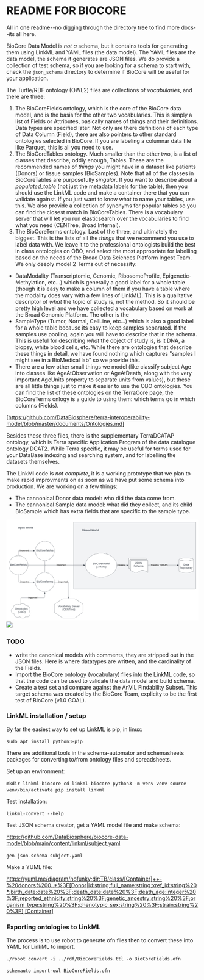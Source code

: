 # README FOR BIOCORE

All in one readme--no digging through the directory tree to find more docs--its all here.

BioCore Data Model is *not a* schema, but it contains tools for generating them using LinkML and YAML files (the data model). The YAML files are the data model, the schema it generates are JSON files. We do provide a collection of test schema, so if you are looking for a schema to start with, check the `json_schema` directory to determine if BioCore will be useful for your application.

The Turtle/RDF ontology (OWL2) files are collections of *vocabularies*, and there are three:

   1. The BioCoreFields ontology, which is the core of the BioCore data model, and is the basis for the other two vocabularies. This is simply a list of Fields or Attributes, basically names of things and their definitions. Data types are specified later. Not only are there definitions of each type of Data Column (Field), there are also pointers to other standard ontologies selected in BioCore. If you are labeling a columnar data file like Parquet, this is all you need to use.
   2. The BioCoreTables ontology. Much smaller than the other two, is a list of classes that describe, oddly enough, Tables. These are the recommended names of *things* you might have in a dataset like patients (Donors) or tissue samples (BioSamples). Note that all of the classes in BioCoreTables are purposefully *singular*. If you want to describe about a _populated_table_ (not just the metadata labels for the table), then you should use the LinkML code and make a container there that you can validate against. If you just want to know what to name your tables, use this. We also provide a collection of synonyms for popular tables so you can find the closest match in BioCoreTables. There is a vocabulary server that will let you run elasticsearch over the vocabularies to find what you need (CENTree, Broad Internal).
   3. The BioCoreTerms ontology. Last of the three, and ultimately the biggest. This is the lists of all the *things* that we recommend you use to label data with. We leave it to the professional ontologists build the best in class ontologies on OBO, and select the most appropriate for labelling based on the needs of the Broad Data Sciences Platform Ingest Team. We only deeply model 2 Terms out of necessity: 

   * DataModality (Transcriptomic, Genomic, RibosomeProfile, Epigenetic-Methylation, etc...) which is generally a good label for a whole table (though it is easy to make a column of them if you have a table where the modality does vary with a few lines of LinkML). This is a qualitative descriptor of *what* the topic of study is, not the method. So it should be pretty high level and we have collected a vocabulary based on work at the Broad Genomic Platform. The other is the 
   * SampleType (Tumor, Normal, CellLine, etc...) which is also a good label for a whole table because its easy to keep samples separated. If the samples use pooling, again you will have to describe that in the schema. This is useful for describing *what* the object of study is, is it DNA, a biopsy, white blood cells, etc. While there are ontologies that describe these things in detail, we have found nothing which captures "samples I might see in a BioMedical lab" so we provide this.
   * There are a few other small things we model (like classify subject Age into classes like AgeAtObservation or AgeAtDeath, along with the very important AgeUnits property to separate units from values), but these are all little things just to make it easier to use the OBO ontologies. 
You can find the list of these ontologies on the  TerraCore page, the BioCoreTerms onlogy is a guide to using them: which terms go in which columns (Fields).

[https://github.com/DataBiosphere/terra-interoperability-model/blob/master/documents/Ontologies.md]

Besides these three files, there is the supplementary TerraDCATAP ontology, which is Terra specific Application Program of the data catalogue ontology DCAT2. While Terra specific, it may be useful for terms used for your DataBase indexing and searching system, and for labelling the datasets themselves.

The LinkMl code is *not complete*, it is a working prototype that we plan to make rapid improvments on as soon as we have put some schema into production. We are working on a few things:
   * The cannonical Donor data model: who did the data come from.
   * The cannonical Sample data model: what did they collect, and its child BioSample which has extra fields that are specific to the sample type.

![BioCore Data Model](./svg/BioCore.svg)
<img src="./BioCore.svg">

### TODO

 * write the canonical models with comments, they are stripped out in the JSON files. Here is where datatypes are written, and the cardinality of the Fields.
 * Import the BioCore ontology (vocabulary) files into the LinkML code, so that the code can be used to validate the data model and build schema.
 * Create a test set and compare against the AnVIL Findability Subset. This target schema was created by the BioCore Team, explicity to be the first test of BioCore (v1.0 GOAL).

### LinkML installation / setup

By far the easiest way to set up LinkML is pip, in linux:

`sudo apt install python3-pip`

There are additional tools in the schema-automator and schemasheets packages for converting to/from ontology files and spreadsheets.

Set up an environment:

`mkdir linkml-biocore
cd linkml-biocore
python3 -m venv venv
source venv/bin/activate
pip install linkml`

Test installation:

`linkml-convert --help`

Test JSON schema creator, get a YAML model file and make schema:

https://github.com/DataBiosphere/biocore-data-model/blob/main/content/linkml/subject.yaml

`gen-json-schema subject.yaml`

Make a YUML file:

https://yuml.me/diagram/nofunky;dir:TB/class/[Container]++-%20donors%200..*%3E[Donor|id:string;full_name:string;xref_id:string%20*;birth_date:date%20%3F;death_date:date%20%3F;death_age:integer%20%3F;reported_ethnicity:string%20%3F;genetic_ancestry:string%20%3F;organism_type:string%20%3F;phenotypic_sex:string%20%3F;strain:string%20%3F],[Container]

### Exporting ontologies to LinkML

The process is to use robot to generate ofn files then to convert these into YAML for LinkML to import.

`./robot convert -i ../rdf/BioCoreFields.ttl -o BioCoreFields.ofn`

`schemauto import-owl BioCoreFields.ofn`